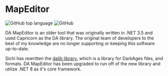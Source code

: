 # MapEditor
![GitHub top language](https://img.shields.io/github/languages/top/FallenDev/DAMapEditor)
![GitHub](https://img.shields.io/github/license/FallenDev/DAMapEditor)

DA MapEditor is an older tool that was originally written in .NET 3.5 and used Capricorn as the DA library. The original team of developers to the best of my knowledge are no longer supporting or keeping this software up-to-date. 

Sichi has rewritten the [dalib library](https://github.com/Sichii/dalib), which is a library for DarkAges files, and formats. DA MapEditor has been upgraded to run off of the new library and utilize .NET 8 as it's core framework. 
